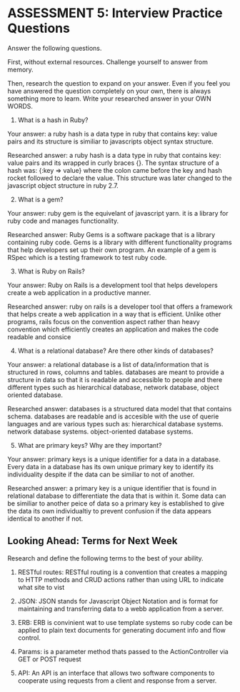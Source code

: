 # ASSESSMENT 5: Interview Practice Questions

Answer the following questions.

First, without external resources. Challenge yourself to answer from memory.

Then, research the question to expand on your answer. Even if you feel you have answered the question completely on your own, there is always something more to learn. Write your researched answer in your OWN WORDS.

1. What is a hash in Ruby?

Your answer: a ruby hash is a data type in ruby that contains key: value pairs and its structure is similiar to javascripts object syntax structure.

Researched answer: a ruby hash is a data type in ruby that contains key: value pairs and its wrapped in curly braces {}. The syntax structure of a hash was: {:key => value} where the colon came before the key and hash rocket followed to declare the value. This structure was later changed to the javascript object structure in ruby 2.7. 

2. What is a gem?

Your answer: ruby gem is the equivelant of javascript yarn. it is a library for ruby code and manages functionality.

Researched answer: Ruby Gems is a software package that is a library containing ruby code. Gems is a library with different functionality programs that help developers set up their own program. An example of a gem is RSpec which is a testing framework to test ruby code.

3. What is Ruby on Rails?

Your answer: Ruby on Rails is a development tool that helps developers create a web application in a productive manner. 

Researched answer: ruby on rails is a developer tool that offers a framework that helps create a web application in a way that is efficient. Unlike other programs, rails focus on the convention aspect rather than heavy convention which efficiently creates an application and makes the code readable and consice 

4. What is a relational database? Are there other kinds of databases?

Your answer: a relational database is a list of data/information that is structured in rows, columns and tables. databases are meant to provide a structure in data so that it is readable and accessible to people  and there different types such as hierarchical database, network database, object oriented database.

Researched answer: databases is a structured data model that that contains schema. databases are readable and is accesible with the use of querie languages and are various types such as: hierarchical database systems. network database systems. object-oriented database systems.

5. What are primary keys? Why are they important?

Your answer: primary keys is a unique identifier for a data in a database. Every data in a database has its own unique primary key to identify its individuality despite if the data can be similiar to not of another. 

Researched answer: a primary key is a unique identifier that is found in relational database to differentiate the data that is within it. Some data can be similiar to another peice of data so a primary key is established to give the data its own individualtiy to prevent confusion if the data appears identical to another if not.

## Looking Ahead: Terms for Next Week

Research and define the following terms to the best of your ability.

1. RESTful routes: RESTful routing is a convention that creates a mapping to HTTP methods and CRUD actions rather than using URL to indicate what site to vist

2. JSON: JSON stands for Javascript Object Notation and is format for maintaining and transferring data to a webb application from a server.

3. ERB: ERB is convinient wat to use template systems so ruby code can be applied to plain text documents for generating document info and flow control.

4. Params: is a parameter method thats passed to the ActionController via GET or POST request

5. API: An API is an interface that allows two software components to cooperate using requests from a client and response from a server.

